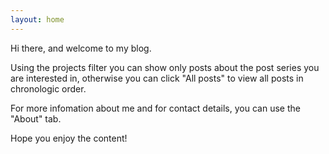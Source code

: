 ```yaml
---
layout: home
---
```


Hi there, and welcome to my blog.

Using the projects filter you can show only posts about the post series you are interested in, otherwise you can click "All posts" to view all posts in chronologic order.

For more infomation about me and for contact details, you can use the "About" tab.

Hope you enjoy the content!